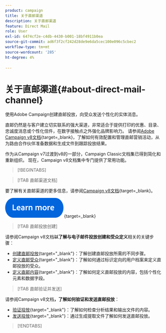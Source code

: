 ```yaml
---
product: campaign
title: 关于直邮渠道
description: 关于直邮渠道
feature: Direct Mail
role: User
exl-id: 6474cf2e-c4db-4430-b001-18bf4911b0ea
source-git-commit: ad6f3f2cf242d28de9e6da5cec100e096c5cbec2
workflow-type: tm+mt
source-wordcount: '285'
ht-degree: 4%

---
```



# 关于直邮渠道{#about-direct-mail-channel}

使用Adobe Campaign创建直邮投放，向受众发送个性化的实体消息。

直邮仍然是与客户建立切实联系的强大渠道，非常适合于提供打印的优惠、目录、忠诚度消息或个性化信件，在数字接触点之外强化品牌影响力。 请参阅[Adobe Campaign v8文档](https://experienceleague.adobe.com/docs/campaign/campaign-v8/send/direct-mail.html){target=_blank}，了解如何有效配置和管理直邮营销活动，从为路由合作伙伴准备数据和生成文件到跟踪投放结果。

作为从Campaign v7过渡到v8的一部分，Campaign Classic文档集已得到简化和重新组织。 现在，Campaign v8文档集中专门提供了常用功能。

>[!BEGINTABS]

>[!TAB 直邮渠道文档]

要了解有关直邮渠道的更多信息，请参阅[Campaign v8文档](https://experienceleague.adobe.com/docs/campaign/campaign-v8/send/direct-mail.html){target=_blank}。


[![image](../../assets/do-not-localize/learn-more-button.svg)](https://experienceleague.adobe.com/docs/campaign/campaign-v8/send/direct-mail.html){target=_blank}


>[!TAB 直邮投放创建]

请参阅Campaign v8文档&#x200B;**以了解与电子邮件投放创建和受众定义**&#x200B;相关的关键步骤：

* [创建直邮投放](https://experienceleague.adobe.com/docs/campaign/campaign-v8/send/direct-mail.html#creating-a-direct-mail-delivery){target="_blank"}：了解创建直邮投放所需的不同步骤。
* [定义直邮受众](https://experienceleague.adobe.com/docs/campaign/campaign-v8/send/direct-mail.html#creating-a-direct-mail-delivery#defining-the-direct-mail-audience){target="_blank"}：了解如何通过标识定向的用户档案来定义直邮投放的受众。
* [定义直邮内容](https://experienceleague.adobe.com/docs/campaign/campaign-v8/send/direct-mail.html#creating-a-direct-mail-delivery#defining-the-direct-mail-content){target="_blank"}：了解如何定义直邮投放的内容，包括个性化元素和数据字段。

>[!TAB 直邮验证并发送]

请参阅Campaign v8文档&#x200B;**，了解如何验证和发送直邮投放**：

* [验证投放](https://experienceleague.adobe.com/docs/campaign/campaign-v8/send/direct-mail.html#creating-a-direct-mail-delivery#validating){target="_blank"}：了解如何检查分析结果和输出文件的内容。
* [发送投放](https://experienceleague.adobe.com/docs/campaign/campaign-v8/send/direct-mail.html#creating-a-direct-mail-delivery#start-delivery){target="_blank"}：通过生成提取文件了解如何发送直邮投放。



>[!ENDTABS]